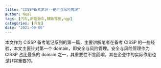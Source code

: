 ```yaml
---
title: "CISSP备考笔记--安全与风险管理"
author: Neal
tags: [汽车,新能源车,辅助驾驶,ngp]
categories: [汽车]
date: "2021-09-06"
---
```


本文作为 CISSP 备考笔记系列的第一篇，主要讲解笔者在备考 CISSP 的一些经验，本文主要针对第一个 domain，即安全与风险管理。安全与风险管理作为 CISSP 占比最多的 domain 之一，其重要性不言而喻，其在企业中的实际作用也是非常重要的。